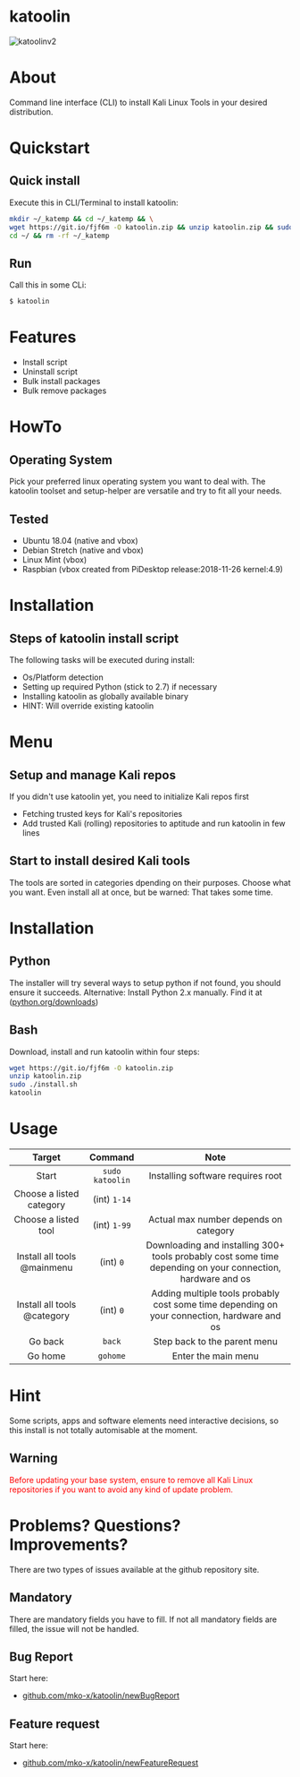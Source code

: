 # katoolin 
![katoolinv2](https://user-images.githubusercontent.com/10264942/54731464-a1975700-4b8e-11e9-99f1-547bbf60f16a.png)

# About 
Command line interface (CLI) to install Kali Linux Tools in your desired distribution.

# Quickstart

## Quick install
Execute this in CLI/Terminal to install katoolin:
```bash
mkdir ~/_katemp && cd ~/_katemp && \
wget https://git.io/fjf6m -O katoolin.zip && unzip katoolin.zip && sudo ./install.sh && \
cd ~/ && rm -rf ~/_katemp
```
## Run
Call this in some CLi:
```bash
$ katoolin
```

# Features
- Install script
- Uninstall script
- Bulk install packages
- Bulk remove packages

# HowTo
## Operating System
Pick your preferred linux operating system you want to deal with.
The katoolin toolset and setup-helper are versatile and try to fit all your needs.

## Tested
- Ubuntu 18.04 (native and vbox)
- Debian Stretch (native and vbox)
- Linux Mint (vbox)
- Raspbian (vbox created from PiDesktop release:2018-11-26 kernel:4.9)

# Installation
## Steps of katoolin install script
The following tasks will be executed during install:
- Os/Platform detection
- Setting up required Python (stick to 2.7) if necessary
- Installing katoolin as globally available binary
- HINT: Will override existing katoolin

# Menu

## Setup and manage Kali repos
If you didn't use katoolin yet, you need to initialize Kali repos first
- Fetching trusted keys for Kali's repositories
- Add trusted Kali (rolling) repositories to aptitude
and run katoolin in few lines

## Start to install desired Kali tools
The tools are sorted in categories dpending on their purposes.
Choose what you want.
Even install all at once, but be warned: That takes some time.

# Installation
## Python
The installer will try several ways to setup python if not found, you should ensure it succeeds.
Alternative: Install Python 2.x manually. Find it at ([python.org/downloads](https://www.python.org/downloads/))
## Bash
Download, install and run katoolin within four steps:
```bash
wget https://git.io/fjf6m -O katoolin.zip
unzip katoolin.zip
sudo ./install.sh
katoolin
```

# Usage

| Target | Command | Note |
|:-:|:-:|:-:|
| Start | `sudo katoolin` |Installing software requires root |
| Choose a listed category | (int) `1-14` |  |
| Choose a listed tool | (int) `1-99` | Actual max number depends on category |
| Install all tools @mainmenu | (int) `0` | Downloading and installing 300+ tools probably cost some time depending on your connection, hardware and os|
| Install all tools @category | (int) `0` | Adding multiple tools probably cost some time depending on your connection, hardware and os |
| Go back | `back` | Step back to the parent menu |
| Go home | `gohome` | Enter the main menu |

# Hint
Some scripts, apps and software elements need interactive decisions, so this install is not totally automisable at the moment.

## Warning
<span style="color:red">
Before updating your base system, ensure to remove all Kali Linux repositories if you want to avoid any kind of update problem.</span>

# Problems? Questions? Improvements?
There are two types of issues available at the github repository site.
## Mandatory
There are mandatory fields you have to fill. If not all mandatory fields are filled, the issue will not be handled.
## Bug Report
Start here:
- [github.com/mko-x/katoolin/newBugReport](https://s.m-ko.de/katoolin-new-bug)
## Feature request
Start here:
- [github.com/mko-x/katoolin/newFeatureRequest](https://s.m-ko.de/kat-new-feat)
